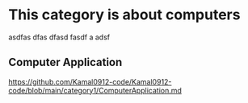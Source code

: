 # This category is about computers
asdfas 
dfas dfasd fasdf a
adsf 

## Computer Application
https://github.com/Kamal0912-code/Kamal0912-code/blob/main/category1/ComputerApplication.md
